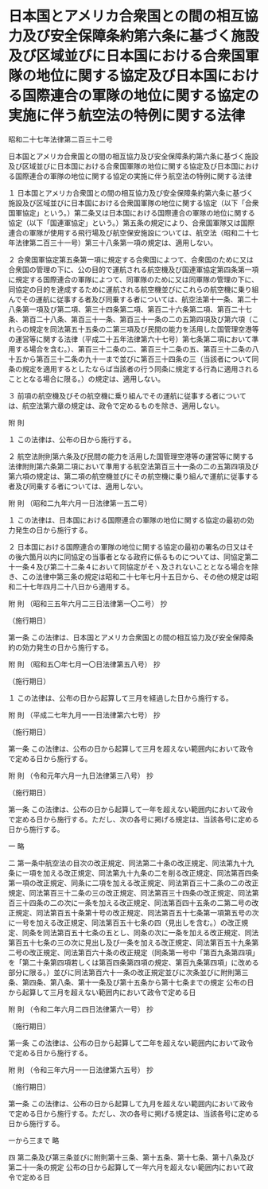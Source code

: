 # 日本国とアメリカ合衆国との間の相互協力及び安全保障条約第六条に基づく施設及び区域並びに日本国における合衆国軍隊の地位に関する協定及び日本国における国際連合の軍隊の地位に関する協定の実施に伴う航空法の特例に関する法律

昭和二十七年法律第二百三十二号

日本国とアメリカ合衆国との間の相互協力及び安全保障条約第六条に基づく施設及び区域並びに日本国における合衆国軍隊の地位に関する協定及び日本国における国際連合の軍隊の地位に関する協定の実施に伴う航空法の特例に関する法律

１ 日本国とアメリカ合衆国との間の相互協力及び安全保障条約第六条に基づく施設及び区域並びに日本国における合衆国軍隊の地位に関する協定（以下「合衆国軍協定」という。）第二条又は日本国における国際連合の軍隊の地位に関する協定（以下「国連軍協定」という。）第五条の規定により、合衆国軍隊又は国際連合の軍隊が使用する飛行場及び航空保安施設については、航空法（昭和二十七年法律第二百三十一号）第三十八条第一項の規定は、適用しない。

２ 合衆国軍協定第五条第一項に規定する合衆国によつて、合衆国のために又は合衆国の管理の下に、公の目的で運航される航空機及び国連軍協定第四条第一項に規定する国際連合の軍隊によつて、同軍隊のために又は同軍隊の管理の下に、同協定の目的を達成するために運航される航空機並びにこれらの航空機に乗り組んでその運航に従事する者及び同乗する者については、航空法第十一条、第二十八条第一項及び第二項、第三十四条第二項、第百二十六条第二項、第百二十七条、第百二十八条、第百三十一条、第百三十一条の二の五第四項及び第六項（これらの規定を同法第五十五条の二第三項及び民間の能力を活用した国管理空港等の運営等に関する法律（平成二十五年法律第六十七号）第七条第二項において準用する場合を含む。）、第百三十二条の二、第百三十二条の五、第百三十二条の八十五から第百三十二条の九十一まで並びに第百三十四条の三（当該者について同条の規定を適用するとしたならば当該者の行う同条に規定する行為に適用されることとなる場合に限る。）の規定は、適用しない。

３ 前項の航空機及びその航空機に乗り組んでその運航に従事する者については、航空法第六章の規定は、政令で定めるものを除き、適用しない。

附 則

１ この法律は、公布の日から施行する。

２ 航空法附則第六条及び民間の能力を活用した国管理空港等の運営等に関する法律附則第六条第二項において準用する航空法第百三十一条の二の五第四項及び第六項の規定は、第二項の航空機並びにその航空機に乗り組んで運航に従事する者及び同乗する者については、適用しない。

附 則 （昭和二九年六月一日法律第一五二号）

１ この法律は、日本国における国際連合の軍隊の地位に関する協定の最初の効力発生の日から施行する。

２ 日本国における国際連合の軍隊の地位に関する協定の最初の署名の日又はその後六箇月以内に同協定の当事者となる政府に係るものについては、同協定第二十一条４及び第二十二条４において同協定がそヽ及されないこととなる場合を除き、この法律中第三条の規定は昭和二十七年七月十五日から、その他の規定は昭和二十七年四月二十八日から適用する。

附 則 （昭和三五年六月二三日法律第一〇二号） 抄

（施行期日）

第一条 この法律は、日本国とアメリカ合衆国との間の相互協力及び安全保障条約の効力発生の日から施行する。

附 則 （昭和五〇年七月一〇日法律第五八号） 抄

（施行期日）

１ この法律は、公布の日から起算して三月を経過した日から施行する。

附 則 （平成二七年九月一一日法律第六七号） 抄

（施行期日）

第一条 この法律は、公布の日から起算して三月を超えない範囲内において政令で定める日から施行する。

附 則 （令和元年六月一九日法律第三八号） 抄

（施行期日）

第一条 この法律は、公布の日から起算して一年を超えない範囲内において政令で定める日から施行する。ただし、次の各号に掲げる規定は、当該各号に定める日から施行する。

一 略

二 第一条中航空法の目次の改正規定、同法第二十条の改正規定、同法第九十九条に一項を加える改正規定、同法第九十九条の二を削る改正規定、同法第百四条第一項の改正規定、同条に二項を加える改正規定、同法第百三十二条の二の改正規定、同法第百三十二条の三の改正規定、同法第百三十四条の改正規定、同法第百三十四条の二の次に一条を加える改正規定、同法第百四十五条の二第二号の改正規定、同法第百五十条第十号の改正規定、同法第百五十七条第一項第五号の次に一号を加える改正規定、同法第百五十七条の四（見出しを含む。）の改正規定、同条を同法第百五十七条の五とし、同条の次に一条を加える改正規定、同法第百五十七条の三の次に見出し及び一条を加える改正規定、同法第百五十九条第二号の改正規定、同法第百六十条の改正規定（同条第一号中「第百九条第四項」を「第二十条第四項若しくは第百四条第四項の規定、第百九条第四項」に改める部分に限る。）並びに同法第百六十一条の改正規定並びに次条並びに附則第三条、第四条、第八条、第十一条及び第十五条から第十七条までの規定 公布の日から起算して三月を超えない範囲内において政令で定める日

附 則 （令和二年六月二四日法律第六一号） 抄

（施行期日）

第一条 この法律は、公布の日から起算して二年を超えない範囲内において政令で定める日から施行する。

附 則 （令和三年六月一一日法律第六五号） 抄

（施行期日）

第一条 この法律は、公布の日から起算して九月を超えない範囲内において政令で定める日から施行する。ただし、次の各号に掲げる規定は、当該各号に定める日から施行する。

一から三まで 略

四 第二条及び第三条並びに附則第十三条、第十五条、第十七条、第十八条及び第二十一条の規定 公布の日から起算して一年六月を超えない範囲内において政令で定める日

